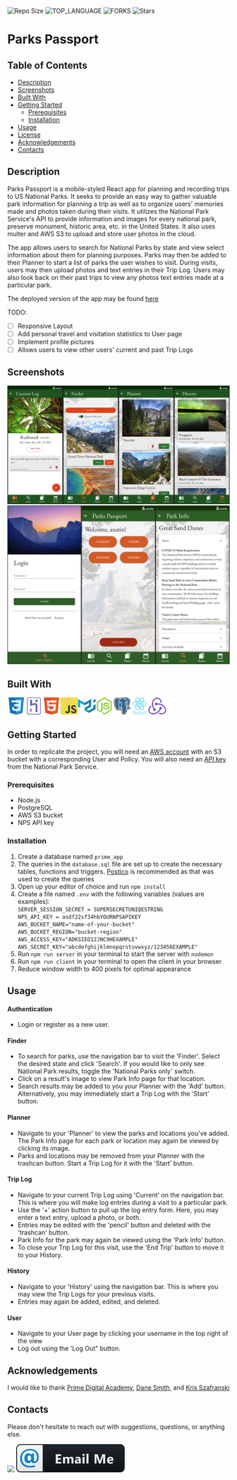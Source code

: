 ![Repo Size](https://img.shields.io/github/languages/code-size/AustinKammerer/parks-passport.svg?style=for-the-badge) ![TOP_LANGUAGE](https://img.shields.io/github/languages/top/AustinKammerer/parks-passport.svg?style=for-the-badge) ![FORKS](https://img.shields.io/github/forks/AustinKammerer/parks-passport.svg?style=for-the-badge&social) ![Stars](https://img.shields.io/github/stars/AustinKammerer/parks-passport.svg?style=for-the-badge)

# Parks Passport

## Table of Contents

- [Description](#description)
- [Screenshots](#screenshots)
- [Built With](#built-with)
- [Getting Started](#getting-started)
  - [Prerequisites](#prerequisites)
  - [Installation](#installation)
- [Usage](#usage)
- [License](#license)
- [Acknowledgements](#acknowledgements)
- [Contacts](#contacts)

## Description

Parks Passport is a mobile-styled React app for planning and recording trips to US National Parks. It seeks to provide an easy way to gather valuable park information for planning a trip as well as to organize users' memories made and photos taken during their visits. It utilizes the National Park Service's API to provide information and images for every national park, preserve monument, historic area, etc. in the United States. It also uses multer and AWS S3 to upload and store user photos in the cloud.

The app allows users to search for National Parks by state and view select information about them for planning purposes. Parks may then be added to their Planner to start a list of parks the user wishes to visit. During visits, users may then upload photos and text entries in their Trip Log. Users may also look back on their past trips to view any photos text entries made at a particular park.

The deployed version of the app may be found [here](https://sheltered-retreat-52105.herokuapp.com/)

TODO:

- [ ] Responsive Layout
- [ ] Add personal travel and visitation statistics to User page
- [ ] Implement profile pictures
- [ ] Allows users to view other users' current and past Trip Logs

## Screenshots

![Current, Finder, Planner, History](readme_screens/combined.jpg)
![Login, User, Park Info](readme_screens/combined2.jpg)

## Built With

<a href="https://developer.mozilla.org/en-US/docs/Web/CSS"><img src="https://raw.githubusercontent.com/devicons/devicon/master/icons/css3/css3-original.svg" height="40px" width="40px" /></a><a href="https://www.heroku.com/"><img src="https://raw.githubusercontent.com/devicons/devicon/master/icons/heroku/heroku-original.svg" height="40px" width="40px" /></a><a href="https://developer.mozilla.org/en-US/docs/Web/HTML"><img src="https://raw.githubusercontent.com/devicons/devicon/master/icons/html5/html5-original.svg" height="40px" width="40px" /></a><a href="https://developer.mozilla.org/en-US/docs/Web/JavaScript"><img src="https://raw.githubusercontent.com/devicons/devicon/master/icons/javascript/javascript-original.svg" height="40px" width="40px" /></a><a href="https://material-ui.com/"><img src="https://raw.githubusercontent.com/devicons/devicon/master/icons/materialui/materialui-original.svg" height="40px" width="40px" /></a><a href="https://nodejs.org/en/"><img src="https://raw.githubusercontent.com/devicons/devicon/master/icons/nodejs/nodejs-original.svg" height="40px" width="40px" /></a><a href="https://www.postgresql.org/"><img src="https://raw.githubusercontent.com/devicons/devicon/master/icons/postgresql/postgresql-original.svg" height="40px" width="40px" /></a><a href="https://reactjs.org/"><img src="https://raw.githubusercontent.com/devicons/devicon/master/icons/react/react-original-wordmark.svg" height="40px" width="40px" /></a><a href="https://redux.js.org/"><img src="https://raw.githubusercontent.com/devicons/devicon/master/icons/redux/redux-original.svg" height="40px" width="40px" /></a>

## Getting Started

In order to replicate the project, you will need an [AWS account](https://aws.amazon.com/) with an S3 bucket with a corresponding User and Policy. You will also need an [API key](https://www.nps.gov/subjects/developer/get-started.htm) from the National Park Service.

### Prerequisites

- Node.js
- PostgreSQL
- AWS S3 bucket
- NPS API key

### Installation

1. Create a database named `prime_app`
2. The queries in the `database.sql` file are set up to create the necessary tables, functions and triggers. [Postico](https://eggerapps.at/postico/) is recommended as that was used to create the queries
3. Open up your editor of choice and run `npm install`
4. Create a file named `.env` with the following variables (values are examples): <br/>
   `SERVER_SESSION_SECRET = SUPERSECRETUNIQESTRING` <br/>
   `NPS_API_KEY = asdf22sf34hbYOURNPSAPIKEY` <br/>
   `AWS_BUCKET_NAME="name-of-your-bucket"` <br/>
   `AWS_BUCKET_REGION="bucket-region"` <br/>
   `AWS_ACCESS_KEY="ADKSIEO12JNC9HEXAMPLE"` <br/>
   `AWS_SECRET_KEY="abcdefghijklmnopqrstuvwxyz/123456EXAMPLE"`
5. Run `npm run server` in your terminal to start the server with `nodemon`
6. Run `npm run client` in your terminal to open the client in your browser
7. Reduce window width to 400 pixels for optimal appearance

## Usage

#### Authentication

- Login or register as a new user.

#### Finder

- To search for parks, use the navigation bar to visit the 'Finder'. Select the desired state and click 'Search'. If you would like to only see National Park results, toggle the 'National Parks only' switch.
- Click on a result's image to view Park Info page for that location.
- Search results may be added to you your Planner with the 'Add' button. Alternatively, you may immediately start a Trip Log with the 'Start' button.

#### Planner

- Navigate to your 'Planner' to view the parks and locations you've added. The Park Info page for each park or location may again be viewed by clicking its image.
- Parks and locations may be removed from your Planner with the trashcan button. Start a Trip Log for it with the 'Start' button.

#### Trip Log

- Navigate to your current Trip Log using 'Current' on the navigation bar. This is where you will make log entries during a visit to a particular park.
- Use the '+' action button to pull up the log entry form. Here, you may enter a text entry, upload a photo, or both.
- Entries may be edited with the 'pencil' button and deleted with the 'trashcan' button.
- Park Info for the park may again be viewed using the 'Park Info' button.
- To close your Trip Log for this visit, use the 'End Trip' button to move it to your History.

#### History

- Navigate to your 'History' using the navigation bar. This is where you may view the Trip Logs for your previous visits.
- Entries may again be added, edited, and deleted.

#### User

- Navigate to your User page by clicking your username in the top right of the view
- Log out using the 'Log Out" button.

## Acknowledgements

I would like to thank [Prime Digital Academy](www.primeacademy.io), [Dane Smith](https://github.com/DoctorHowser), and [Kris Szafranski](https://github.com/kdszafranski)

## Contacts

Please don't hesitate to reach out with suggestions, questions, or anything else.

<a href="https://www.linkedin.com/in/austin-kammerer"><img src="https://img.shields.io/badge/LinkedIn-0077B5?style=for-the-badge&logo=linkedin&logoColor=white" /></a> <a href="mailto:austin4191@gmail.com"><img src=https://raw.githubusercontent.com/johnturner4004/readme-generator/master/src/components/assets/images/email_me_button_icon_151852.svg /></a>
